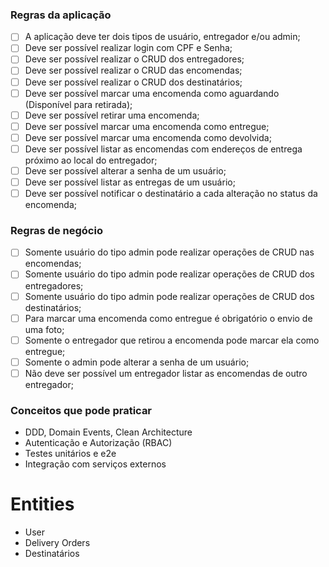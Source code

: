 ### Regras da aplicação

- [ ] A aplicação deve ter dois tipos de usuário, entregador e/ou admin;
- [ ] Deve ser possível realizar login com CPF e Senha;
- [ ] Deve ser possível realizar o CRUD dos entregadores;
- [ ] Deve ser possível realizar o CRUD das encomendas;
- [ ] Deve ser possível realizar o CRUD dos destinatários;
- [ ] Deve ser possível marcar uma encomenda como aguardando (Disponível para retirada);
- [ ] Deve ser possível retirar uma encomenda;
- [ ] Deve ser possível marcar uma encomenda como entregue;
- [ ] Deve ser possível marcar uma encomenda como devolvida;
- [ ] Deve ser possível listar as encomendas com endereços de entrega próximo ao local do entregador;
- [ ] Deve ser possível alterar a senha de um usuário;
- [ ] Deve ser possível listar as entregas de um usuário;
- [ ] Deve ser possível notificar o destinatário a cada alteração no status da encomenda;

### Regras de negócio

- [ ] Somente usuário do tipo admin pode realizar operações de CRUD nas encomendas;
- [ ] Somente usuário do tipo admin pode realizar operações de CRUD dos entregadores;
- [ ] Somente usuário do tipo admin pode realizar operações de CRUD dos destinatários;
- [ ] Para marcar uma encomenda como entregue é obrigatório o envio de uma foto;
- [ ] Somente o entregador que retirou a encomenda pode marcar ela como entregue;
- [ ] Somente o admin pode alterar a senha de um usuário;
- [ ] Não deve ser possível um entregador listar as encomendas de outro entregador;

### Conceitos que pode praticar

- DDD, Domain Events, Clean Architecture
- Autenticação e Autorização (RBAC)
- Testes unitários e e2e
- Integração com serviços externos

# Entities

- User
- Delivery Orders
- Destinatários
